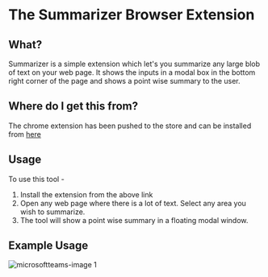 # The Summarizer Browser Extension

## What?
Summarizer is a simple extension which let's you summarize any large blob of text on your web page. It shows the inputs in a modal box in the bottom right corner of the page and shows a point wise summary to the user.

## Where do I get this from?
The chrome extension has been pushed to the store and can be installed from  [here](https://chrome.google.com/webstore/detail/conciser/hbfkehncoimndkjefaibijlhehajinga)

## Usage
To use this tool - 
1. Install the extension from the above link
2. Open any web page where there is a lot of text. Select any area you wish to summarize.
3. The tool will show a point wise summary in a floating modal window. 

## Example Usage
![microsoftteams-image 1](https://user-images.githubusercontent.com/7254105/45216632-ed537480-b2be-11e8-8f87-8d07c9cbd088.png)
